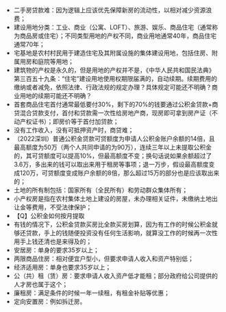 - 二手房贷款难：因为逻辑上应该优先保障新房的流动性，以相对减少资源浪费；
- 建设用地分类：工业、商业（公寓、LOFT）、旅游、娱乐、商品住宅（通常称为商品房或住宅）；不同类型用地的产权不同，商业用地通常40年，商品住宅通常70年；
- 宅基地是农村村民用于建造住宅及其附属设施的集体建设用地，包括住房、附属用房和庭院等用地；
- 建筑物的产权是永久的，但是用地的产权并不是，《中华人民共和国民法典》第三百五十九条：“住宅”建设用地使用权期限届满的，自动续期。续期费用的缴纳或者减免，依照法律、行政法规的规定办理？具体规定可能还不明确？商业用地的续期可能还不明确？
- 首套商品住宅首付通常最低要付30%，剩下的70%的钱要通过公积金贷款+商贷混合贷款支付，首付和贷款需一次性给房地产商，现房即可拿到房产证（不动产权证书）；即房价等于首付加贷款；
- 没有工作收入，没有可抵押资产时，商贷难；
- （2022深圳）普通公积金贷款可贷额度为申请人公积金账户余额的14倍，且最高额度为50万（两个人共同申请的为90万），连续三年以上未提取公积金的，其可贷额度可以提高10%，但最高额度不变；换句话说如果余额超过了3.6万，多出来的钱可以取出来用于租房等事项；退一万步，假设最高额度变成120万，可贷额度变成账户余额的8倍，那么超过15万的部分也是应该取出来的；
- 土地的所有制包括：国家所有（全民所有）和劳动群众集体所有；
- 小产权房是指在农村集体土地上建设的房屋，未办理相关证件，未缴纳土地出让金等费用，不受法律保护；
- 【Q】公积金如何按月提取
- 有钱的情况下，公积金贷款买房比全款买房划算，因为有工作的时候公积金就够还贷款，手上的钱随便投资没有任何生活影响，就算没工作的时候再一次性用手上钱还清也是来得及的；
- 安居房：单身的要求35岁以上；
- 两限商品住房：相对便宜户型小，但要求申请人收入和资产特别低；
- 经济适用房：单身也要求35岁以上；
- 公（共）租（赁）房：要求申请人收入资产低才能租；部分政府给公司提供的人才房也属于这个；
- 廉租房：满足条件的时候一年一续租，有租金补贴等优惠；
- 定向安置房：例如拆迁房。